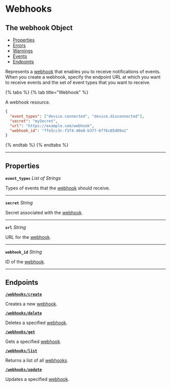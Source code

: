 # Webhooks

## The webhook Object

- [Properties](./#properties)
- [Errors](./#errors)
- [Warnings](./#warnings)
- [Events](./#events)
- [Endpoints](./#endpoints)


Represents a [webhook](https://docs.seam.co/latest/developer-tools/webhooks) that enables you to receive notifications of events. When you create a webhook, specify the endpoint URL at which you want to receive events and the set of event types that you want to receive.

{% tabs %}
{% tab title="Webhook" %}

A webhook resource.

```json
{
  "event_types": ["device.connected", "device.disconnected"],
  "secret": "mySecret",
  "url": "https://example.com/webhook",
  "webhook_id": "ffe5cc3c-f3f4-48e8-b377-6f76c05d09a1"
}
```
{% endtab %}
{% endtabs %}

---
## Properties

**`event_types`** *List* *of Strings*

Types of events that the [webhook](https://docs.seam.co/latest/developer-tools/webhooks) should receive.




---

**`secret`** *String*

Secret associated with the [webhook](https://docs.seam.co/latest/developer-tools/webhooks).




---

**`url`** *String*

URL for the [webhook](https://docs.seam.co/latest/developer-tools/webhooks).




---

**`webhook_id`** *String*

ID of the [webhook](https://docs.seam.co/latest/developer-tools/webhooks).




---

## Endpoints


[**`/webhooks/create`**](./create.md)

Creates a new [webhook](https://docs.seam.co/latest/developer-tools/webhooks).


[**`/webhooks/delete`**](./delete.md)

Deletes a specified [webhook](https://docs.seam.co/latest/developer-tools/webhooks).


[**`/webhooks/get`**](./get.md)

Gets a specified [webhook](https://docs.seam.co/latest/developer-tools/webhooks).


[**`/webhooks/list`**](./list.md)

Returns a list of all [webhooks](https://docs.seam.co/latest/developer-tools/webhooks).


[**`/webhooks/update`**](./update.md)

Updates a specified [webhook](https://docs.seam.co/latest/developer-tools/webhooks).


